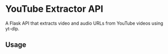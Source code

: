# YouTube Extractor API

A Flask API that extracts video and audio URLs from YouTube videos using yt-dlp.

## Usage

